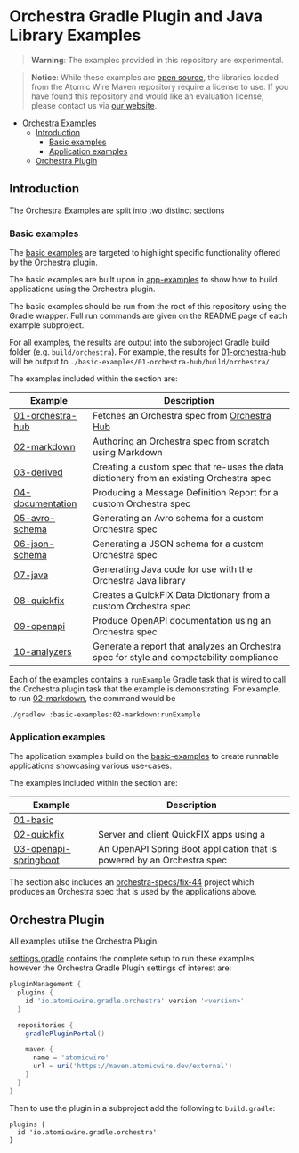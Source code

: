 # Orchestra Gradle Plugin and Java Library Examples

> **Warning**: The examples provided in this repository are experimental.

> **Notice**: While these examples are [open source](LICENSE), the libraries loaded from the Atomic Wire Maven
> repository require a license to use. If you have found this repository and would like an evaluation license, please
> contact us via [our website](https://www.atomicwire.io/).

<!-- TOC -->
* [Orchestra Examples](#orchestra-examples)
  * [Introduction](#introduction)
    * [Basic examples](#basic-examples)
    * [Application examples](#application-examples)
  * [Orchestra Plugin](#orchestra-plugin)
<!-- TOC -->

## Introduction

The Orchestra Examples are split into two distinct sections

### Basic examples

The [basic examples](./basic-examples) are targeted to highlight specific functionality offered by the Orchestra plugin.

The basic examples are built upon in [app-examples](./app-examples) to show how to build applications using the Orchestra plugin.

The basic examples should be run from the root of this repository using the Gradle wrapper. Full run commands are given
on the README page of each example subproject.

For all examples, the results are output into the subproject Gradle build folder (e.g. `build/orchestra`). For example,
the results for [01-orchestra-hub](./01-orchestra-hub) will be output to `./basic-examples/01-orchestra-hub/build/orchestra/`

The examples included within the section are:

| Example                                | Description                                                                              |
|----------------------------------------|------------------------------------------------------------------------------------------|
| [01-orchestra-hub](./01-orchestra-hub) | Fetches an Orchestra spec from [Orchestra Hub](https://orchestrahub.org)                 |
| [02-markdown](./02-markdown)           | Authoring an Orchestra spec from scratch using Markdown                                  |
| [03-derived](./03-derived)             | Creating a custom spec that re-uses the data dictionary from an existing Orchestra spec  |
| [04-documentation](./04-documentation) | Producing a Message Definition Report for a custom Orchestra spec                        |
| [05-avro-schema](./05-avro-schema)     | Generating an Avro schema for a custom Orchestra spec                                    |
| [06-json-schema](./06-json-schema)     | Generating a JSON schema for a custom Orchestra spec                                     |
| [07-java](./07-java)                   | Generating Java code for use with the Orchestra Java library                             |
| [08-quickfix](./08-quickfix)           | Creates a QuickFIX Data Dictionary from a custom Orchestra spec                          |
| [09-openapi](./09-openapi)             | Produce OpenAPI documentation using an Orchestra spec                                    |
| [10-analyzers](./10-analyzers)         | Generate a report that analyzes an Orchestra spec for style and compatability compliance |

Each of the examples contains a `runExample` Gradle task that is wired to call the Orchestra plugin task that the example
is demonstrating. For example, to run [02-markdown](./02-markdown), the command would be

```
./gradlew :basic-examples:02-markdown:runExample
```

### Application examples

The application examples build on the [basic-examples](./basic-examples) to create runnable applications showcasing
various use-cases.

The examples included within the section are:

| Example                                          | Description                                                             |
|--------------------------------------------------|-------------------------------------------------------------------------|
| [01-basic](./01-basic)                           |                                                                         |
| [02-quickfix](./02-quickfix)                     | Server and client QuickFIX apps using a                                 |
| [03-openapi-springboot](./03-openapi-springboot) | An OpenAPI Spring Boot application that is powered by an Orchestra spec |

The section also includes an [orchestra-specs/fix-44](./orchestra-specs/fix-44) project which produces an Orchestra
spec that is used by the applications above.


## Orchestra Plugin

All examples utilise the Orchestra Plugin.

[settings.gradle](./settings.gradle) contains the complete setup to run these examples, however the Orchestra Gradle
Plugin settings of interest are:

```groovy
pluginManagement {
  plugins {
    id 'io.atomicwire.gradle.orchestra' version '<version>'
  }

  repositories {
    gradlePluginPortal()

    maven {
      name = 'atomicwire'
      url = uri('https://maven.atomicwire.dev/external')
    }
  }
}

```

Then to use the plugin in a subproject add the following to `build.gradle`:

```
plugins {
  id 'io.atomicwire.gradle.orchestra'
}
```
